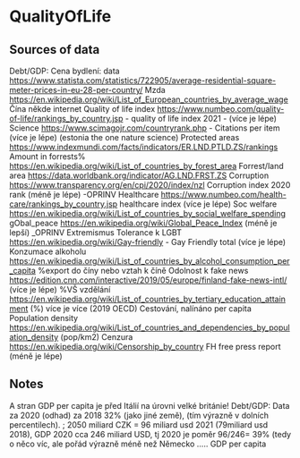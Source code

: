 # QualityOfLife

## Sources of data
Debt/GDP: 
Cena bydlení: data https://www.statista.com/statistics/722905/average-residential-square-meter-prices-in-eu-28-per-country/
Mzda https://en.wikipedia.org/wiki/List_of_European_countries_by_average_wage
Čína někde internet
Quality of life index https://www.numbeo.com/quality-of-life/rankings_by_country.jsp - quality of life index 2021 - (více je lépe)
Science https://www.scimagojr.com/countryrank.php - Citations per item (více je lépe)
(estonia the one nature science)
Protected areas https://www.indexmundi.com/facts/indicators/ER.LND.PTLD.ZS/rankings
Amount in forrests% https://en.wikipedia.org/wiki/List_of_countries_by_forest_area
Forrest/land area https://data.worldbank.org/indicator/AG.LND.FRST.ZS
Corruption https://www.transparency.org/en/cpi/2020/index/nzl Corruption index 2020 rank (méně je lépe) -OPRINV
Healthcare https://www.numbeo.com/health-care/rankings_by_country.jsp healthcare index (více je lépe)
Soc welfare https://en.wikipedia.org/wiki/List_of_countries_by_social_welfare_spending
gObal_peace https://en.wikipedia.org/wiki/Global_Peace_Index (méně je lepší) _OPRINV
Extremismus
Tolerance k LGBT https://en.wikipedia.org/wiki/Gay-friendly - Gay Friendly total (více je lépe)
Konzumace alkoholu https://en.wikipedia.org/wiki/List_of_countries_by_alcohol_consumption_per_capita
%export do číny nebo vztah k číně
Odolnost k fake news https://edition.cnn.com/interactive/2019/05/europe/finland-fake-news-intl/ (více je lépe)
%VŠ vzdělání https://en.wikipedia.org/wiki/List_of_countries_by_tertiary_education_attainment (%) více je více (2019 OECD)
Cestování, nalínáno per capita
Population density https://en.wikipedia.org/wiki/List_of_countries_and_dependencies_by_population_density (pop/km2)
Cenzura https://en.wikipedia.org/wiki/Censorship_by_country  FH free press report (méně je lépe)

## Notes
A stran GDP per capita je před Itálií na úrovni velké británie!
Debt/GDP:
Data za 2020 (odhad) za 2018 32% (jako jiné země),   (tím výrazně v dolních percentilech). ; 2050 miliard CZK = 96 miliard usd 2021 (79miliard usd 2018), 
GDP 2020 cca 246 miliard USD, tj 2020 je poměr 96/246= 39% (tedy o něco víc, ale pořád výrazně méně než Německo ….. GDP per capita 
